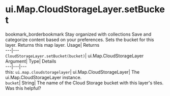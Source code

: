  
#  ui.Map.CloudStorageLayer.setBucket
bookmark_borderbookmark Stay organized with collections  Save and categorize content based on your preferences.
Sets the bucket for this layer. 
Returns this map layer.
Usage| Returns  
---|---  
`CloudStorageLayer.setBucket(bucket)`| ui.Map.CloudStorageLayer  
Argument| Type| Details  
---|---|---  
this: `ui.map.cloudstoragelayer`| ui.Map.CloudStorageLayer| The ui.Map.CloudStorageLayer instance.  
`bucket`| String| The name of the Cloud Storage bucket with this layer's tiles.  
Was this helpful?
